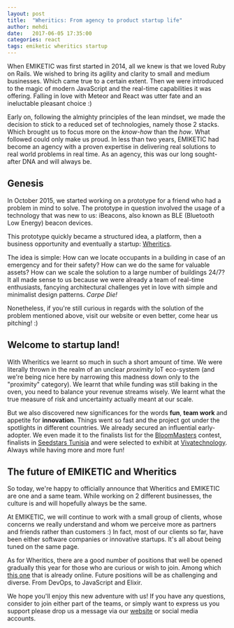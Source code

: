 ```yaml
---
layout: post
title:  "Wheritics: From agency to product startup life"
author: mehdi
date:   2017-06-05 17:35:00
categories: react
tags: emiketic wheritics startup
---
```


When EMIKETIC was first started in 2014, all we knew is that we loved Ruby on Rails. We wished to bring its agility and clarity to small and medium businesses. Which came true to a certain extent.
Then we were introduced to the magic of modern JavaScript and the real-time capabilities it was offering. Falling in love with Meteor and React was utter fate and an ineluctable pleasant choice :)

Early on, following the almighty principles of the lean mindset, we made the decision to stick to a reduced set of technologies, namely those 2 stacks. Which brought us to focus more on the *know-how* than the *how*.
What followed could only make us proud. In less than two years, EMIKETIC had become an agency with a proven expertise in delivering real solutions to real world problems in real time. As an agency, this was our long sought-after DNA and will always be.

Genesis
---
In October 2015, we started working on a prototype for a friend who had a problem in mind to solve. The prototype in question involved the usage of a technology that was new to us: iBeacons, also known as BLE (Bluetooth Low Energy) beacon devices.

This prototype quickly became a structured idea, a platform, then a business opportunity and eventually a startup: [Wheritics](http://www.wheritics.com).

The idea is simple: How can we locate occupants in a building in case of an emergency and for their safety? How can we do the same for valuable assets? How can we scale the solution to a large number of buildings 24/7?
It all made sense to us because we were already a team of real-time enthusiasts, fancying architectural challenges yet in love with simple and minimalist design patterns. *Carpe Die!*

Nonetheless, if you're still curious in regards with the solution of the problem mentioned above, visit our website or even better, come hear us pitching! :)

Welcome to startup land!
---
With Wheritics we learnt so much in such a short amount of time. We were literally thrown in the realm of an unclear *proximity* IoT eco-system (and we're being nice here by narrowing this madness down only to the "proximity" category). We learnt that while funding was still baking in the oven, you need to balance your revenue streams wisely. We learnt what the true measure of risk and uncertainty actually meant at our scale.

But we also discovered new significances for the words **fun**, **team work** and appetite for **innovation**. Things went so fast and the project got under the spotlights in different countries. We already secured an influential early-adopter. We even made it to the finalists list for the [BloomMasters](http://www.bloommasters.tn/) contest, finalists in [Seedstars Tunisia](https://www.wamda.com/2017/05/seedstars-pushes-tunisian-startups-to-scale-more) and were selected to exhibit at [Vivatechnology](https://vivatechnology.com/). Always while having more and more fun!

The future of EMIKETIC and Wheritics
---
So today, we're happy to officially announce that Wheritics and EMIKETIC are one and a same team. While working on 2 different businesses, the culture is and will hopefully always be the same.

At EMIKETIC, we will continue to work with a small group of clients, whose concerns we really understand and whom we perceive more as partners and friends rather than customers :) In fact, most of our clients so far, have been either software companies or innovative startups. It's all about being tuned on the same page.

As for Wheritics, there are a good number of positions that well be opened gradually this year for those who are curious or wish to join. Among which [this one](https://www.jobi.tn/joboffer.html/developpeur-react-javascript--at--wheritics) that is already online. Future positions will be as challenging and diverse. From DevOps, to JavaScript and Elixir.

We hope you'll enjoy this new adventure with us! If you have any questions, consider to join either part of the teams, or simply want to express us you support please drop us a message via our [website](http://www.emiketic.com/) or social media accounts.

